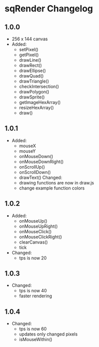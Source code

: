 # sqRender Changelog

## 1.0.0
- 256 x 144 canvas
- Added:
  - setPixel() 
  - getPixel() 
  - drawLine() 
  - drawRect() 
  - drawEllipse() 
  - drawQuad() 
  - drawTriangle() 
  - checkIntersection()
  - drawPolygon() 
  - drawSprite() 
  - getImageHexArray() 
  - resizeHexArray()
  - draw() 

## 1.0.1
- Added: 
  - mouseX
  - mouseY
  - onMouseDown()
  - onMouseDownRight()
  - onScrollUp()
  - onScrollDown()
  - drawText()
Changed:
  - drawing functions are now in draw.js
  - change example function colors

## 1.0.2
- Added:
  - onMouseUp()
  - onMouseUpRight()
  - onMouseClick()
  - onMouseClickRight()
  - clearCanvas()
  - tick
- Changed:
  - tps is now 20

## 1.0.3
- Changed:
  - tps is now 40
  - faster rendering

## 1.0.4
- Changed:
  - tps is now 60
  - updates only changed pixels
  - isMouseWithin()